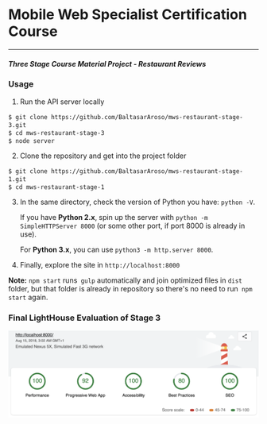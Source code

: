 # Mobile Web Specialist Certification Course
---
#### _Three Stage Course Material Project - Restaurant Reviews_

### Usage

1. Run the API server locally
```
$ git clone https://github.com/BaltasarAroso/mws-restaurant-stage-3.git
$ cd mws-restaurant-stage-3
$ node server
```

2. Clone the repository and get into the project folder
```
$ git clone https://github.com/BaltasarAroso/mws-restaurant-stage-1.git
$ cd mws-restaurant-stage-1
```

3. In the same directory, check the version of Python you have: `python -V`.

	If you have **Python 2.x**, spin up the server with `python -m SimpleHTTPServer 8000` (or some other port, if port 8000 is already in use).

	For **Python 3.x**, you can use `python3 -m http.server 8000`.


4. Finally, explore the site in `http://localhost:8000`

**Note:** `npm start` runs` gulp` automatically and join optimized files in `dist` folder, but that folder is already in repository so there's no need to run` npm start` again.

### Final LightHouse Evaluation of Stage 3
![alt text](https://github.com/BaltasarAroso/mws-restaurant-stage-1/blob/master/Lighthouse-Evaluation-stage3-v2.png)





